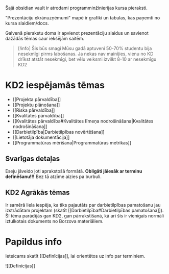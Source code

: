 Šajā obsidian vault ir atrodami programminžinierijas kursa pieraksti.

"Prezentāciju ekrānuzņēmumi" mapē ir grafiki un tabulas, kas paņemti no kursa slaidiem/docs.

Galvenā pierakstu doma ir apvienot prezentāciju slaidus un savienot dažādās tēmas caur iekšējām saitēm.

> [!info] Šis būs smagi
> Mūsu gadā aptuveni 50-70% studentu bija nesekmīgi pirms labošanas. Ja nekas nav mainījies, vienu no KD drīkst atstāt nesekmīgi, bet vēlu veiksmi izvilkt 8-10 ar nesekmīgu KD2


# KD2 iespējamās tēmas

- [[Projekta pārvaldība]]
- [[Projektu plānošana]]
- [[Riska pārvaldība]]
- [[Kvalitātes pārvaldība]]
- [[Kvalitātes pārvaldība#Kvalitātes līmeņa nodrošināšana|Kvalitātes nodrošināšana]]
- [[Darbietilpība|Darbietilpības novērtēšana]]
- [[Lietotāja dokumentācija]]
- [[Programmatūras mērīšana|Programmatūras metrikas]]

## Svarīgas detaļas

Eseju jāveido ļoti aprakstošā formātā. **Obligāti jāiesāk ar terminu definēšanu!!!** Bez tā atzīme aizies pa burbuli.

## KD2 Agrākās tēmas



Ir samērā liela iespēja, ka tiks pajautāts par darbietilpības pamatošanu jau izstrādātam projektam (skatīt [[Darbietilpība#Darbietilpības pamatošana]]). Šī tēma parādījās gan KD2, gan pārrakstīšanā, kā arī šis ir vienīgais normāli iztulkotais dokuments no Borzova materiāliem.
# Papildus info

Ieteicams skatīt [[Definīcijas]], lai orientētos uz info par terminiem.

![[Definīcijas]]
